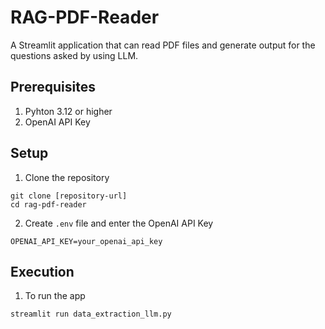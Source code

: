 # RAG-PDF-Reader

A Streamlit application that can read PDF files and generate output for the questions asked by using LLM.

## Prerequisites

1. Pyhton 3.12 or higher
2. OpenAI API Key

## Setup

1. Clone the repository
```
git clone [repository-url]
cd rag-pdf-reader
```

2. Create `.env` file and enter the OpenAI API Key
```
OPENAI_API_KEY=your_openai_api_key
```

## Execution

1. To run the app
```
streamlit run data_extraction_llm.py
```
